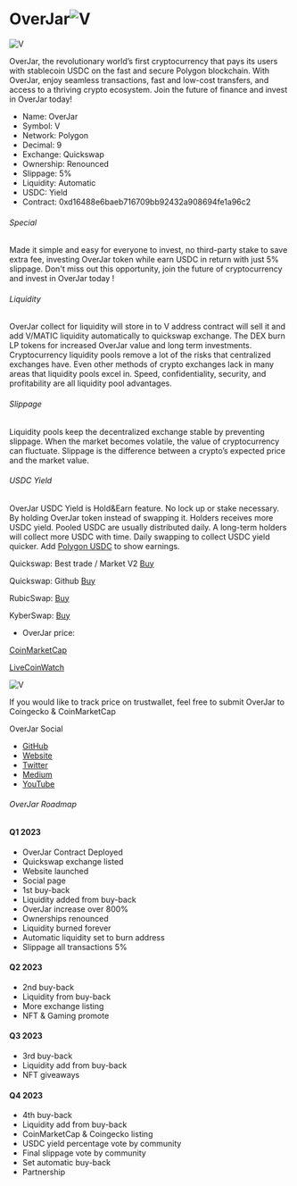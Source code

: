 # OverJar![V](https://raw.githubusercontent.com/OverJar/World/main/overjars.png) 

![V](https://raw.githubusercontent.com/OverJar/World/main/OverJar-grow.png) 

OverJar, the revolutionary world’s first cryptocurrency that pays its users with stablecoin USDC on the fast and secure Polygon blockchain. With OverJar, enjoy seamless transactions, fast and low-cost transfers, and access to a thriving crypto ecosystem. Join the future of finance and invest in OverJar today!

- Name: OverJar
- Symbol: V
- Network: Polygon
- Decimal: 9
- Exchange: Quickswap
- Ownership: Renounced
- Slippage: 5%
- Liquidity: Automatic
- USDC: Yield
- Contract:
0xd16488e6baeb716709bb92432a908694fe1a96c2

###### Special

Made it simple and easy for everyone to invest, no third-party stake to save extra fee, investing OverJar token while earn USDC in return with just 5% slippage. Don't miss out this opportunity, join the future of cryptocurrency and invest in OverJar today !

###### Liquidity

OverJar collect for liquidity will store in to V address contract will sell it and add V/MATIC liquidity automatically to quickswap exchange. The DEX burn LP tokens for increased OverJar value and long term investments. Cryptocurrency liquidity pools remove a lot of the risks that centralized exchanges have. Even other methods of crypto exchanges lack in many areas that liquidity pools excel in. Speed, confidentiality, security, and profitability are all liquidity pool advantages.


###### Slippage

Liquidity pools keep the decentralized exchange stable by preventing slippage. When the market becomes volatile, the value of cryptocurrency can fluctuate. Slippage is the difference between a crypto’s expected price and the market value.


###### USDC Yield

OverJar USDC Yield is Hold&Earn feature. No lock up or stake necessary. By holding OverJar token instead of swapping it. Holders receives more USDC yield. Pooled USDC are usually distributed daily. A long-term holders will collect more USDC with time. Daily swapping to collect USDC yield quicker. Add [Polygon USDC](https://polygonscan.com/token/0x2791bca1f2de4661ed88a30c99a7a9449aa84174) to show earnings.


Quickswap: Best trade / Market V2
[Buy](https://quickswap.exchange/#/swap?inputCurrency=0xd16488e6baeb716709bb92432a908694fe1a96c2)

Quickswap: Github
[Buy](https://overjar.github.io/World/buyOverJar.html)

RubicSwap:
[Buy](https://overjar.github.io/World/buy.html)

KyberSwap:
[Buy](https://kyberswap.com/swap/polygon?referral=0xD05454897D3C160321F73A7D80CCb2dEf5fA2584&fee_bip=10&inputCurrency=MATIC&outputCurrency=0xd16488E6baEb716709BB92432a908694fe1a96c2
)


- OverJar price: 


[CoinMarketCap](https://coinmarketcap.com/dexscan/polygon/0x156910CD6a08c0D521A3Fe7f9A6C2Cc5Aa4152d0)

[LiveCoinWatch](https://www.livecoinwatch.com/price/OverJar-___V)

![V](https://raw.githubusercontent.com/OverJar/USDC/main/OverJar-Chart.png) 


If you would like to track price on trustwallet, feel free to submit OverJar to Coingecko & CoinMarketCap

OverJar Social

- [GitHub](https://github.com/OverJar/World)
- [Website](https://overjar.xyz/)
- [Twitter](https://twitter.com/OverJarV)
- [Medium](https://overjartoken.medium.com/)
- [YouTube](https://youtube.com/@OverJarV/)


###### OverJar Roadmap

#### Q1 2023

- OverJar Contract Deployed
- Quickswap exchange listed
- Website launched
- Social page
- 1st buy-back 
- Liquidity added from buy-back
- OverJar increase over 800%
- Ownerships renounced
- Liquidity burned forever
- Automatic liquidity set to burn address
- Slippage all transactions 5%


#### Q2 2023

- 2nd buy-back 
- Liquidity from buy-back
- More exchange listing
- NFT & Gaming promote

#### Q3 2023

- 3rd buy-back
- Liquidity add from buy-back
- NFT giveaways

#### Q4 2023

- 4th buy-back
- Liquidity add from buy-back
- CoinMarketCap & Coingecko listing
- USDC yield percentage vote by community
- Final slippage vote by community
- Set automatic buy-back
- Partnership

